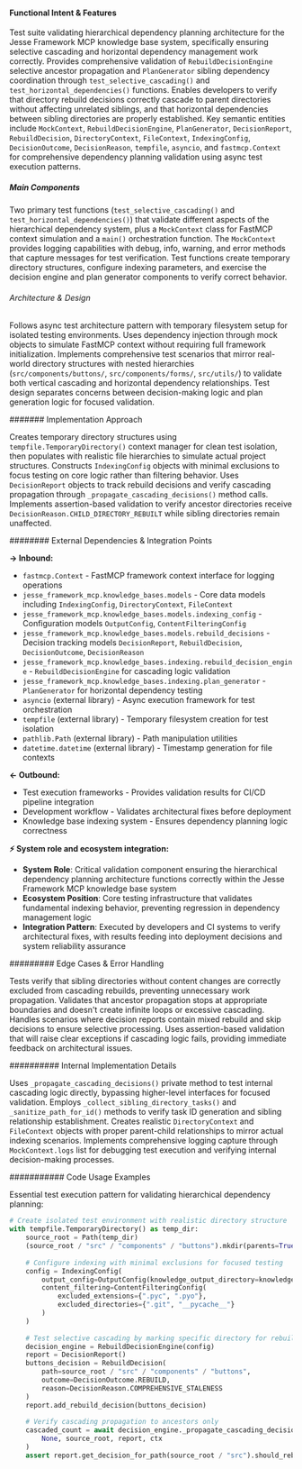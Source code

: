 <!-- CACHE_METADATA_START -->
<!-- Source File: {PROJECT_ROOT}/jesse-framework-mcp/tests/test_hierarchical_dependency_planning.py -->
<!-- Cached On: 2025-07-07T00:56:21.759804 -->
<!-- Source Modified: 2025-07-07T00:51:24.399307 -->
<!-- Cache Version: 1.0 -->
<!-- CACHE_METADATA_END -->

#### Functional Intent & Features

Test suite validating hierarchical dependency planning architecture for the Jesse Framework MCP knowledge base system, specifically ensuring selective cascading and horizontal dependency management work correctly. Provides comprehensive validation of `RebuildDecisionEngine` selective ancestor propagation and `PlanGenerator` sibling dependency coordination through `test_selective_cascading()` and `test_horizontal_dependencies()` functions. Enables developers to verify that directory rebuild decisions correctly cascade to parent directories without affecting unrelated siblings, and that horizontal dependencies between sibling directories are properly established. Key semantic entities include `MockContext`, `RebuildDecisionEngine`, `PlanGenerator`, `DecisionReport`, `RebuildDecision`, `DirectoryContext`, `FileContext`, `IndexingConfig`, `DecisionOutcome`, `DecisionReason`, `tempfile`, `asyncio`, and `fastmcp.Context` for comprehensive dependency planning validation using async test execution patterns.

##### Main Components

Two primary test functions (`test_selective_cascading()` and `test_horizontal_dependencies()`) that validate different aspects of the hierarchical dependency system, plus a `MockContext` class for FastMCP context simulation and a `main()` orchestration function. The `MockContext` provides logging capabilities with debug, info, warning, and error methods that capture messages for test verification. Test functions create temporary directory structures, configure indexing parameters, and exercise the decision engine and plan generator components to verify correct behavior.

###### Architecture & Design

Follows async test architecture pattern with temporary filesystem setup for isolated testing environments. Uses dependency injection through mock objects to simulate FastMCP context without requiring full framework initialization. Implements comprehensive test scenarios that mirror real-world directory structures with nested hierarchies (`src/components/buttons/`, `src/components/forms/`, `src/utils/`) to validate both vertical cascading and horizontal dependency relationships. Test design separates concerns between decision-making logic and plan generation logic for focused validation.

####### Implementation Approach

Creates temporary directory structures using `tempfile.TemporaryDirectory()` context manager for clean test isolation, then populates with realistic file hierarchies to simulate actual project structures. Constructs `IndexingConfig` objects with minimal exclusions to focus testing on core logic rather than filtering behavior. Uses `DecisionReport` objects to track rebuild decisions and verify cascading propagation through `_propagate_cascading_decisions()` method calls. Implements assertion-based validation to verify ancestor directories receive `DecisionReason.CHILD_DIRECTORY_REBUILT` while sibling directories remain unaffected.

######## External Dependencies & Integration Points

**→ Inbound:**
- `fastmcp.Context` - FastMCP framework context interface for logging operations
- `jesse_framework_mcp.knowledge_bases.models` - Core data models including `IndexingConfig`, `DirectoryContext`, `FileContext`
- `jesse_framework_mcp.knowledge_bases.models.indexing_config` - Configuration models `OutputConfig`, `ContentFilteringConfig`
- `jesse_framework_mcp.knowledge_bases.models.rebuild_decisions` - Decision tracking models `DecisionReport`, `RebuildDecision`, `DecisionOutcome`, `DecisionReason`
- `jesse_framework_mcp.knowledge_bases.indexing.rebuild_decision_engine` - `RebuildDecisionEngine` for cascading logic validation
- `jesse_framework_mcp.knowledge_bases.indexing.plan_generator` - `PlanGenerator` for horizontal dependency testing
- `asyncio` (external library) - Async execution framework for test orchestration
- `tempfile` (external library) - Temporary filesystem creation for test isolation
- `pathlib.Path` (external library) - Path manipulation utilities
- `datetime.datetime` (external library) - Timestamp generation for file contexts

**← Outbound:**
- Test execution frameworks - Provides validation results for CI/CD pipeline integration
- Development workflow - Validates architectural fixes before deployment
- Knowledge base indexing system - Ensures dependency planning logic correctness

**⚡ System role and ecosystem integration:**
- **System Role**: Critical validation component ensuring the hierarchical dependency planning architecture functions correctly within the Jesse Framework MCP knowledge base system
- **Ecosystem Position**: Core testing infrastructure that validates fundamental indexing behavior, preventing regression in dependency management logic
- **Integration Pattern**: Executed by developers and CI systems to verify architectural fixes, with results feeding into deployment decisions and system reliability assurance

######### Edge Cases & Error Handling

Tests verify that sibling directories without content changes are correctly excluded from cascading rebuilds, preventing unnecessary work propagation. Validates that ancestor propagation stops at appropriate boundaries and doesn't create infinite loops or excessive cascading. Handles scenarios where decision reports contain mixed rebuild and skip decisions to ensure selective processing. Uses assertion-based validation that will raise clear exceptions if cascading logic fails, providing immediate feedback on architectural issues.

########## Internal Implementation Details

Uses `_propagate_cascading_decisions()` private method to test internal cascading logic directly, bypassing higher-level interfaces for focused validation. Employs `_collect_sibling_directory_tasks()` and `_sanitize_path_for_id()` methods to verify task ID generation and sibling relationship establishment. Creates realistic `DirectoryContext` and `FileContext` objects with proper parent-child relationships to mirror actual indexing scenarios. Implements comprehensive logging capture through `MockContext.logs` list for debugging test execution and verifying internal decision-making processes.

########### Code Usage Examples

Essential test execution pattern for validating hierarchical dependency planning:

```python
# Create isolated test environment with realistic directory structure
with tempfile.TemporaryDirectory() as temp_dir:
    source_root = Path(temp_dir)
    (source_root / "src" / "components" / "buttons").mkdir(parents=True)
    
    # Configure indexing with minimal exclusions for focused testing
    config = IndexingConfig(
        output_config=OutputConfig(knowledge_output_directory=knowledge_dir),
        content_filtering=ContentFilteringConfig(
            excluded_extensions={".pyc", ".pyo"},
            excluded_directories={".git", "__pycache__"}
        )
    )
    
    # Test selective cascading by marking specific directory for rebuild
    decision_engine = RebuildDecisionEngine(config)
    report = DecisionReport()
    buttons_decision = RebuildDecision(
        path=source_root / "src" / "components" / "buttons",
        outcome=DecisionOutcome.REBUILD,
        reason=DecisionReason.COMPREHENSIVE_STALENESS
    )
    report.add_rebuild_decision(buttons_decision)
    
    # Verify cascading propagation to ancestors only
    cascaded_count = await decision_engine._propagate_cascading_decisions(
        None, source_root, report, ctx
    )
    assert report.get_decision_for_path(source_root / "src").should_rebuild
```